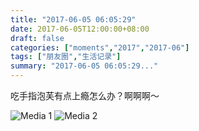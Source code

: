 ```yaml
---
title: "2017-06-05 06:05:29"
date: 2017-06-05T12:00:00+08:00
draft: false
categories: ["moments","2017","2017-06"]
tags: ["朋友圈","生活记录"]
summary: "2017-06-05 06:05:29..."
---
```


吃手指泡芙有点上瘾怎么办？啊啊啊～

![Media 1](/Moments/photos/2017-06-05/201706050605290.jpg)
![Media 2](/Moments/photos/2017-06-05/201706050605291.jpg)

